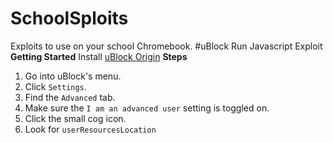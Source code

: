 # SchoolSploits
Exploits to use on your school Chromebook.
#uBlock Run Javascript Exploit
<b>Getting Started</b>
Install <a href="https://chromewebstore.google.com/detail/ublock-origin/cjpalhdlnbpafiamejdnhcphjbkeiagm">uBlock Origin</a>
<b>Steps</b>
1. Go into uBlock's menu.
2. Click `Settings`.
3. Find the `Advanced` tab.
4. Make sure the `I am an advanced user` setting is toggled on.
5. Click the small cog icon.
6. Look for `userResourcesLocation`
